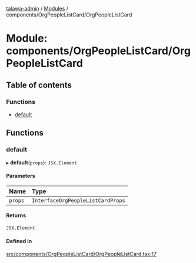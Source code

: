 [talawa-admin](../README.md) / [Modules](../modules.md) / components/OrgPeopleListCard/OrgPeopleListCard

# Module: components/OrgPeopleListCard/OrgPeopleListCard

## Table of contents

### Functions

- [default](components_OrgPeopleListCard_OrgPeopleListCard.md#default)

## Functions

### default

▸ **default**(`props`): `JSX.Element`

#### Parameters

| Name | Type |
| :------ | :------ |
| `props` | `InterfaceOrgPeopleListCardProps` |

#### Returns

`JSX.Element`

#### Defined in

[src/components/OrgPeopleListCard/OrgPeopleListCard.tsx:17](https://github.com/lakshz/talawa-admin/blob/46a613f/src/components/OrgPeopleListCard/OrgPeopleListCard.tsx#L17)
